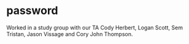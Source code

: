 # password

Worked in a study group with our TA Cody Herbert, Logan Scott, Sem Tristan, Jason Vissage and Cory John Thompson. 



